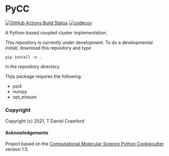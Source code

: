 PyCC
==============================
[//]: # (Badges)
[![GitHub Actions Build
Status](https://github.com/lothian/pycc/workflows/CI/badge.svg)](https://github.com/lothian/pycc/actions?query=workflow%3ACI)
[![codecov](https://codecov.io/gh/lothian/pycc/branch/master/graph/badge.svg)](https://codecov.io/gh/lothian/pycc/branch/master)


A Python-based coupled cluster implementation.

This repository is currently under development. To do a developmental install, download this repository and type

`pip install -e .`

in the repository directory.

Thjis package requires the following:
  - psi4
  - numpy
  - opt_einsum

### Copyright

Copyright (c) 2021, T Daniel Crawford


#### Acknowledgements
 
Project based on the 
[Computational Molecular Science Python Cookiecutter](https://github.com/molssi/cookiecutter-cms) version 1.5.
